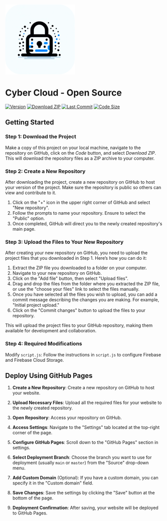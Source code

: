 ![Alt text](https://github.com/ChickenRei/Cyber-Cloud-OpenSource/blob/3b080267f527e12bc64f4027ef500e9562567641/logo.png)

# Cyber Cloud - Open Source
[![Version](https://img.shields.io/badge/Version-1.0.0-brightgreen)](https://github.com/your_username/your_repository/releases/tag/v1.0.0)
[![Download ZIP](https://img.shields.io/badge/Download-ZIP-red)](https://github.com/ChickenRei/Cyber-Cloud-OpenSource/archive/refs/heads/main.zip)
[![Last Commit](https://img.shields.io/github/last-commit/ChickenRei/Cyber-Cloud-OpenSource?color=blue&label=Last%20Commit)](https://github.com/ChickenRei/Cyber-Cloud-OpenSource/commits/main)
[![Code Size](https://img.shields.io/github/languages/code-size/ChickenRei/Cyber-Cloud-OpenSource?color=yellow&label=Code%20Size)](https://github.com/ChickenRei/Cyber-Cloud-OpenSource)

## Getting Started
### Step 1: Download the Project

Make a copy of this project on your local machine, navigate to the repository on GitHub, click on the *Code* button, and select *Download ZIP*. This will download the repository files as a ZIP archive to your computer.

### Step 2: Create a New Repository

After downloading the project, create a new repository on GitHub to host your version of the project. Make sure the repository is public so others can view and contribute to it.

1. Click on the "+" icon in the upper right corner of GitHub and select "New repository".
2. Follow the prompts to name your repository. Ensure to select the "Public" option.
4. Once completed, GitHub will direct you to the newly created repository's main page.

### Step 3: Upload the Files to Your New Repository

After creating your new repository on GitHub, you need to upload the project files that you downloaded in Step 1. Here’s how you can do it:

1. Extract the ZIP file you downloaded to a folder on your computer.
2. Navigate to your new repository on GitHub.
3. Click on the "Add file" button, then select "Upload files".
4. Drag and drop the files from the folder where you extracted the ZIP file, or use the "choose your files" link to select the files manually.
5. Once you have selected all the files you wish to upload, you can add a commit message describing the changes you are making. For example, "Initial project upload."
6. Click on the "Commit changes" button to upload the files to your repository.

This will upload the project files to your GitHub repository, making them available for development and collaboration.

### Step 4: Required Modifications
Modify `script.js`: Follow the instructions in `script.js` to configure Firebase and Firebase Cloud Storage.

## Deploy Using GitHub Pages

1. **Create a New Repository**: Create a new repository on GitHub to host your website.

2. **Upload Necessary Files**: Upload all the required files for your website to the newly created repository.

3. **Open Repository**: Access your repository on GitHub.

4. **Access Settings**: Navigate to the "Settings" tab located at the top-right corner of the page.

5. **Configure GitHub Pages**: Scroll down to the "GitHub Pages" section in settings.

6. **Select Deployment Branch**: Choose the branch you want to use for deployment (usually `main` or `master`) from the "Source" drop-down menu.

7. **Add Custom Domain** (Optional): If you have a custom domain, you can specify it in the "Custom domain" field.

8. **Save Changes**: Save the settings by clicking the "Save" button at the bottom of the page.

9. **Deployment Confirmation**: After saving, your website will be deployed to GitHub Pages.
